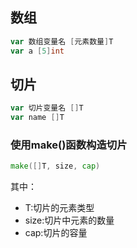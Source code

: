 <!--
 * @Date: 2022-01-26 14:08:16
 * @LastEditors: Szang
 * @LastEditTime: 2022-01-26 14:52:27
 * @FilePath: \hrt014pocky\readme.md
-->
## 数组
```go
var 数组变量名 [元素数量]T
var a [5]int
```

## 切片
```go
var 切片变量名 []T
var name []T
```
### 使用make()函数构造切片
```go
make([]T, size, cap)
```
其中：
- T:切片的元素类型
- size:切片中元素的数量
- cap:切片的容量
